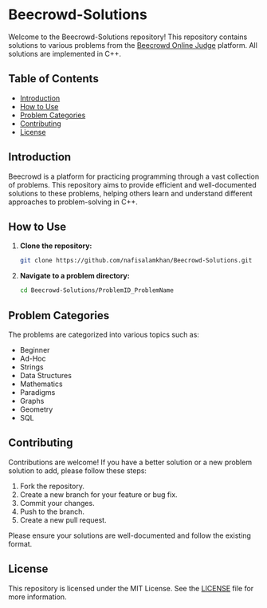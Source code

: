 # Beecrowd-Solutions

Welcome to the Beecrowd-Solutions repository! This repository contains solutions to various problems from the [Beecrowd Online Judge](https://judge.beecrowd.com/en) platform. All solutions are implemented in C++.

## Table of Contents

- [Introduction](#introduction)
- [How to Use](#how-to-use)
- [Problem Categories](#problem-categories)
- [Contributing](#contributing)
- [License](#license)

## Introduction

Beecrowd is a platform for practicing programming through a vast collection of problems. This repository aims to provide efficient and well-documented solutions to these problems, helping others learn and understand different approaches to problem-solving in C++.


## How to Use

1. **Clone the repository:**

   ```sh
   git clone https://github.com/nafisalamkhan/Beecrowd-Solutions.git
   ```

2. **Navigate to a problem directory:**

   ```sh
   cd Beecrowd-Solutions/ProblemID_ProblemName
   ```

## Problem Categories

The problems are categorized into various topics such as:

- Beginner
- Ad-Hoc
- Strings
- Data Structures
- Mathematics
- Paradigms
- Graphs
- Geometry
- SQL


## Contributing

Contributions are welcome! If you have a better solution or a new problem solution to add, please follow these steps:

1. Fork the repository.
2. Create a new branch for your feature or bug fix.
3. Commit your changes.
4. Push to the branch.
5. Create a new pull request.

Please ensure your solutions are well-documented and follow the existing format.

## License

This repository is licensed under the MIT License. See the [LICENSE](https://github.com/nafisalamkhan/Beecrowd-Solution/blob/main/LICENSE) file for more information.
